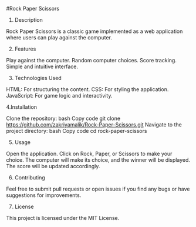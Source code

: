 #Rock Paper Scissors

1. Description


Rock Paper Scissors is a classic game implemented as a web application where users can play against the computer.


2. Features

Play against the computer.
Random computer choices.
Score tracking.
Simple and intuitive interface.


3. Technologies Used

HTML: For structuring the content.
CSS: For styling the application.
JavaScript: For game logic and interactivity.


4.Installation

Clone the repository:
bash
Copy code
git clone https://github.com/zakriyamalik/Rock-Paper-Scissors.git
Navigate to the project directory:
bash
Copy code
cd rock-paper-scissors


5. Usage

Open the application.
Click on Rock, Paper, or Scissors to make your choice.
The computer will make its choice, and the winner will be displayed.
The score will be updated accordingly.

6. Contributing

Feel free to submit pull requests or open issues if you find any bugs or have suggestions for improvements.


7. License

This project is licensed under the MIT License.
